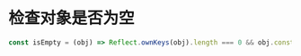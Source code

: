 # 检查对象是否为空

```js
const isEmpty = (obj) => Reflect.ownKeys(obj).length === 0 && obj.constructor === Object
```
